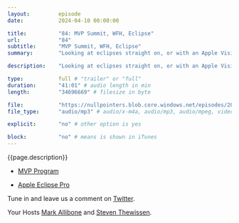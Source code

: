 ```yaml
---
layout:         episode
date: 			2024-04-10 00:00:00

title: 			"84: MVP Summit, WFH, Eclipse"
url:        	"84"
subtitle: 		"MVP Summit, WFH, Eclipse"
summary: 		"Looking at eclipses straight on, or with an Apple Vision Pro and Mark spills all the beans on the MVP Summit."

description: 	"Looking at eclipses straight on, or with an Apple Vision Pro and Mark spills all the beans on the MVP Summit."

type:			full # "trailer" or "full"
duration: 		"41:01" # audio length in min
length: 		"34696669" # filesize in byte

file: 			"https://nullpointers.blob.core.windows.net/episodes/20240417_MVP_WFH.mp3"
file_type: 		"audio/mp3" # audio/x-m4a, audio/mp3, audio/mpeg, video/quicktime, video/mp4, video/x-m4v, application/pdf, and document/x-epub

explicit: 		"no" # other option is yes

block: 			"no" # means is shown in iTunes
---
```


{{page.description}}
  
* [MVP Program](https://mvp.microsoft.com/)

* [Apple Eclipse Pro](https://www.theverge.com/2024/4/8/24124638/watch-solar-eclipse-apple-vision-pro)

Tune in and leave us a comment on [Twitter](https://twitter.com/nullpointersio).

Your Hosts [Mark Allibone](https://twitter.com/mallibone) and [Steven Thewissen](https://twitter.com/devnl).
